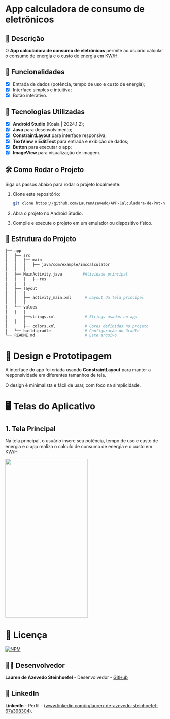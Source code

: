 # **App calculadora de consumo de eletrônicos**


## 📱 Descrição

O **App calculadora de consumo de eletrônicos** permite ao usuário calcular o consumo de energia e o custo de energia em KW/H. 

## 🔧 Funcionalidades

- [x] Entrada de dados (potência, tempo de uso e custo de energia);
- [x] Interface simples e intuitiva;
- [x] Botão interativo.

## 🚀 Tecnologias Utilizadas

- [x] **Android Studio** (Koala | 2024.1.2);
- [x] **Java** para desenvolvimento;
- [x] **ConstraintLayout** para interface responsiva;
- [x] **TextView** e **EditText** para entrada e exibição de dados;
- [x] **Button**   para executar o app;
- [x] **ImageView** para visualização de imagem.

## 🛠️ Como Rodar o Projeto

Siga os passos abaixo para rodar o projeto localmente:

1. Clone este repositório:

    ```bash
    git clone https://github.com/LaurenAzevedo/APP-Calculadora-de-Pot-ncia-e-Consumo-de-Eletr-nicos.git

    ```

2. Abra o projeto no Android Studio.

3. Compile e execute o projeto em um emulador ou dispositivo físico.

## 📂 Estrutura do Projeto

```bash
├── app
│   ├── src
│   │   ├── main
│   │   │   ├── java/com/example/imccalculator
│   │   │  
│   ├── MainActivity.java         #Atividade principal
│   │   │   ├──res
│   │   │  
│   ├── layout
│   │   │  
│   │   ├── activity_main.xml      # Layout da tela principal
│   │   │  
│   └── values
│   │   │  
│       ├──strings.xml             # Strings usadas no app
│   │   │  
│       ├── colors.xml             # Cores definidas no projeto
│   └── build.gradle               # Configuração do Gradle
└── README.md                      # Este arquivo

```

 
# 🎨 Design e Prototipagem
 
A interface do app foi criada usando **ConstraintLayout** para manter a responsividade em diferentes tamanhos de tela.
 
O design é minimalista e fácil de usar, com foco na simplicidade.
 
# 🖥️ Telas do Aplicativo
 
## 1. **Tela Principal**
 
Na tela principal, o usuário insere seu potência, tempo de uso e custo de energia e o app realiza o calculo de consumo de energia e o custo em KW/H

<img src="https://github.com/user-attachments/assets/71cdf623-d84b-4913-8245-a0bd36ba327c" width="260" height="500"/>

 
# 📄 Licença

[![NPM](https://img.shields.io/npm/l/react)](https://github.com/LaurenAzevedo/APP-Calculadora-de-Pot-ncia-e-Consumo-de-Eletr-nicos/blob/main/LICENSE)

## 👨‍💻 Desenvolvedor 

**Lauren de Azevedo Steinhoefel** - Desenvolvedor - [GitHub](https://github.com/LaurenAzevedo)

## 📂 LinkedIn 

**LinkedIn** - Perfil - (www.linkedin.com/in/lauren-de-azevedo-steinhoefel-67a398304).
